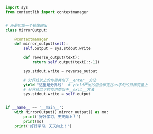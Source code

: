 
<BlogInfo id="1166" title="3.yield配合contextmanager实现上下文管理" author="白日梦想猿" pv=0 read_times=0 pre_cost_time=0分29秒 category="上下文管理器和else块" tag_list="['上下文管理器和else块']" create_time="2022.04.23 15:39:47" update_time="2022.04.23 16:46:10" />

```python
import sys
from contextlib import contextmanager


# 还是实现一个镜像输出
class MirrorOutput:

    @contextmanager
    def mirror_output(self):
        self.output = sys.stdout.write

        def reverse_output(text):
            return self.output(text[::-1])

        sys.stdout.write = reverse_output

        # 分界线以上的作用类似于__enter__方法
        yield "这里是分界线"  # yield产出的值会绑定在as字句的目标变量上
        # 分界线以下的作用类似于__exit__方法
        sys.stdout.write = self.output


if __name__ == '__main__':
    with MirrorOutput().mirror_output() as mo:
        print('好好学习，天天向上！')
        print(mo)
    print('好好学习，天天向上！')

```
